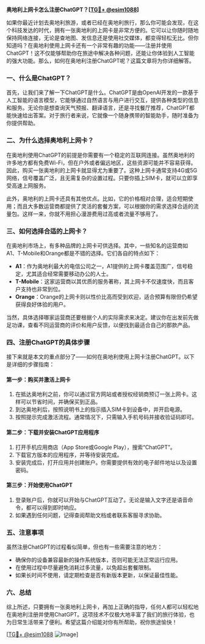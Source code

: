 **奥地利上网卡怎么注册ChatGPT？[[TG💪+ @esim1088](https://t.me/s/esim1088)]**

如果你最近计划去奥地利旅游，或者已经在奥地利旅行，那么你可能会发现，在这个科技发达的时代，拥有一张奥地利的上网卡是非常方便的。它可以让你随时随地保持网络连接，无论是查地图、发信息还是使用社交媒体，都变得轻松无比。但你知道吗？在奥地利使用上网卡还有一个非常有趣的功能——注册并使用ChatGPT！这不仅能够帮助你在旅途中解决各种问题，还能让你体验到人工智能的强大功能。那么，如何在奥地利注册ChatGPT呢？这篇文章将为你详细解答。

### 一、什么是ChatGPT？

首先，让我们来了解一下ChatGPT是什么。ChatGPT是由OpenAI开发的一款基于人工智能的语言模型，它能够通过自然语言与用户进行交互，提供各种类型的信息和服务。无论你是想查询天气预报、翻译语言，还是寻找餐厅推荐，ChatGPT都能快速给出答案。对于旅行者来说，它就像一个随身携带的智能助手，随时准备为你提供帮助。

### 二、为什么选择奥地利上网卡？

在奥地利使用ChatGPT的前提是你需要有一个稳定的互联网连接。虽然奥地利的许多地方都有免费Wi-Fi，但在户外或者偏远地区，这些资源可能并不容易获得。因此，购买一张奥地利的上网卡就显得尤为重要了。这种上网卡通常支持4G或5G网络，信号覆盖广泛，且无需复杂的设置过程。只要你插上SIM卡，就可以立即享受高速上网服务。

此外，奥地利的上网卡还具有其他优点。比如，它的价格相对合理，适合短期使用；而且大多数运营商都提供了灵活的套餐方案，可以根据你的需求选择合适的流量包。这样一来，你就不用担心漫游费用过高或者流量不够用了。

### 三、如何选择合适的上网卡？

在奥地利市场上，有多种品牌的上网卡可供选择。其中，一些知名的运营商如A1、T-Mobile和Orange都是不错的选择。它们各自的特点如下：

- **A1**：作为奥地利最大的电信公司之一，A1提供的上网卡覆盖范围广，信号稳定，尤其适合经常需要移动办公的人士。
- **T-Mobile**：这家运营商以其优质的服务著称，其上网卡不仅速度快，而且客户支持也非常到位。
- **Orange**：Orange的上网卡则以性价比高而受到欢迎，适合预算有限但仍希望获得良好体验的用户。

当然，具体选择哪家运营商还要根据个人的实际需求来决定。建议你在出发前先做足功课，查看不同运营商的评价和用户反馈，以便找到最适合自己的那款产品。

### 四、注册ChatGPT的具体步骤

接下来就是本文的重点部分了——如何在奥地利使用上网卡注册ChatGPT。以下是详细的步骤指南：

#### 第一步：购买并激活上网卡

1. 在抵达奥地利之前，你可以通过官方网站或者授权经销商预订一张上网卡。这样可以节省时间，并确保买到正品。
2. 到达奥地利后，按照说明书上的指示插入SIM卡到设备中，并开启电源。
3. 按照提示完成激活流程。通常情况下，只需输入手机号码并接收验证码即可。

#### 第二步：下载并安装ChatGPT应用程序

1. 打开手机应用商店（App Store或Google Play），搜索“ChatGPT”。
2. 下载官方版本的应用程序，并等待安装完成。
3. 安装完成后，打开应用并创建账户。你需要提供有效的电子邮件地址以及设置密码。

#### 第三步：开始使用ChatGPT

1. 登录账户后，你就可以开始与ChatGPT互动了。无论是输入文字还是语音命令，都可以得到即时响应。
2. 如果遇到任何问题，记得查阅帮助文档或者联系客服寻求协助。

### 五、注意事项

虽然注册ChatGPT的过程看似简单，但也有一些需要注意的地方：

- 确保你的设备兼容最新的操作系统版本，否则可能无法正常运行应用。
- 在使用过程中尽量避免消耗过多流量，以免超出套餐限制。
- 如果长时间不使用，请定期检查是否有新版本更新，以保证最佳性能。

### 六、总结

综上所述，只要拥有一张奥地利上网卡，再加上正确的指导，任何人都可以轻松地在奥地利注册并使用ChatGPT。这项技术不仅极大地丰富了我们的旅行体验，也为日常生活带来了便利。希望这篇介绍能对你有所帮助，祝你旅途愉快！

[[TG💪+ @esim1088](https://t.me/s/esim1088) ![Image](https://i.postimg.cc/4NQfJmqS/Snipaste-2025-05-13-00-14-12.png)]